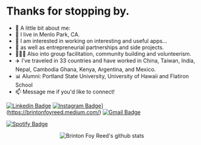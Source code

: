 <h1>Thanks for stopping by.</h1>

- 👋 A little bit about me:
- 🌲 I live in Menlo Park, CA.
- 🤟 I am interested in working on interesting and useful apps...
- 🌱 as well as entrepreneurial partnerships and side projects.
-  🧑‍🤝‍🧑 Also into group facilitation, community building and volunteerism.
- ✈️ I've traveled in 33 countries and have worked in China, Taiwan, India, Nepal, Cambodia Ghana, Kenya, Argentina, and Mexico.
- 📊 Alumni: Portland State University, University of Hawaii and Flatiron School
- 📫 Message me if you'd like to connect!

[![Linkedin Badge](https://img.shields.io/badge/-brintonfoyreed-blue?style=flat-square&logo=Linkedin&logoColor=white&link=https://www.linkedin.com/in/brintonfoyreed/)](https://www.linkedin.com/in/brintonfoyreed/) [![Instagram Badge](https://img.shields.io/badge/-nigels_vacation-purple?style=flat-square&logo=instagram&logoColor=white&link=https://www.instagram.com/nigels_vacation/)](https://www.instagram.com/nigels_vacation/)](https://brintonfoyreed.medium.com/) [![Gmail Badge](https://img.shields.io/badge/-brintonfoyreed@gmail.com-c14438?style=flat-square&logo=Gmail&logoColor=white&link=mailto:brintonfoyreed@gmail.com)](mailto:brintonfoyreed@gmail.com) 

[![Spotify Badge](https://img.shields.io/badge/My%20Coding%20Playlist-323330?style=for-the-badge&logo=spotify&logoColor=green)](https://open.spotify.com/playlist/76Nb5HVOakNYgavKJ6iF4L?si=32d56ca2f6c14fa5)

  <div align='center'>  
  
![Brinton Foy Reed's github stats](https://github-readme-stats.vercel.app/api?username=bfreed76&show_icons=true&hide_border=true&theme=vue-dark) 

</div>
